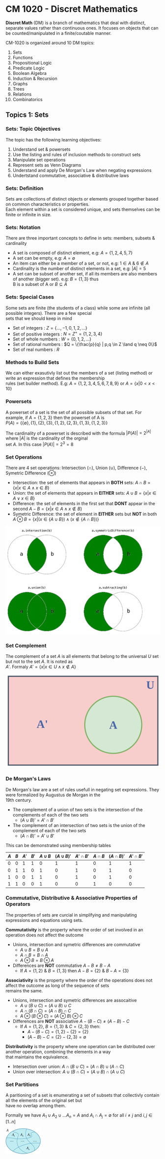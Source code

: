 # CM 1020 - Discret Mathematics

**Discret Math** (DM) is a branch of mathematics that deal with distinct, separate values rather than continuous ones. It focuses on objects that can be counted/manipulated in a finite/coutable manner.

CM-1020 is organized around 10 DM topics:

1. Sets
2. Functions
3. Propositional Logic
4. Predicate Logic
5. Boolean Algebra
6. Induction & Recursion
7. Graphs
8. Trees
9. Relations
10. Combinatorics

## Topics 1: Sets

### Sets: Topic Objectives

The topic has the following learning objectives:

1. Understand set & powersets
2. Use the listing and rules of inclusion methods to construct sets
3. Manipulate set operations
4. Represent sets as Venn Diagrams
5. Understand and apply De Morgan's Law when negating expressions
6. Undertstand commutative, associative & distributive laws

### Sets: Definition

Sets are collections of distinct objects or elements grouped together based on common characteristics or properties.  
Each element within a set is considered unique, and sets themselves can be finite or infinite in size.

### Sets: Notation

There are three important concepts to define in sets: members, subsets & cardinality

- A set is composed of distinct element, e.g: $A=\{1,2,4,5,7\}$
- A set can be empty, e.g: $A=\emptyset$
- An item can either be a member of a set, or not, e.g: $1 \in A$ & $6 \notin A$
- Cardinality is the number of distinct elements in a set, e.g: $|A| = 5$
- A set can be subset of another set, if all its members are also members of another (bigger set). e.g: $B=\{1,3\}$ thus  
B is a subset of A or $B \subseteq A$

### Sets: Special Cases

Some sets are finite (the students of a class) while some are infinite (all possible integers). There are a few special  
sets that we should keep in mind

- Set of integers : $Z = \{...,-1,0,1,2,...\}$
- Set of positive integers : $N = Z^+ = \{1,2,3,4\}$
- Set of whole numbers : $W = \{0,1,2,...\}$
- Set of rational numbers : $Q = \{\frac{p}{q} | p,q \in Z \land q \neq 0\}$
- Set of real numbers : $R$

### Methods to Build Sets

We can either exasutivly list out the members of a set (listing method) or write an expression that defines the membership  
rules (set builder method). E.g: $A=\{1,2,3,4,5,6,7,8,9\}$ or $A=\{x | 0 < x < 10\}$

### Powersets

A powerset of a set is the set of all possible subsets of that set. For example, if $A = \{1,2,3\}$ then the powerset of A is  
$P(A)=\{\{\emptyset\}, \{1\}, \{2\}, \{3\}, \{1,2\}, \{2,3\},\{1,3\}, \{1,2,3\}\}$

The cardinality of a powerset is described with the formula $|P(A)|=2^{|A|}$ where $|A|$ is the cardinality of the orginal  
set $A$. In this case $|P(A)|=2^3=8$

### Set Operations

There are 4 set operations: Intersection ($\cap$), Union ($\cup$), Difference ($-$), Symetric Difference ($\otimes$)

- Intersection: the set of elements that appears in **BOTH** sets: $A \cap B = \{x | x \in A \land x \in B\}$
- Union: the set of elements that appears in **EITHER** sets: $A \cup B = \{x | x \in A \lor x \in B\}$
- Difference: the set of elements in the first set that **DONT** appear in the second $A - B = \{x | x \in A \land x \notin B\}$
- Symetric Difference: the set of element in **EITHER** sets but **NOT** in both $A \otimes B = \{x | (x \in \{A\cup B\}) \land (x \notin \{A\cap B\})\}$

![set_operations](../../static/images/CM1020_DM/set_operations.png)

### Set Complement

The complement of a set $A$ is all elements that belong to the universal $U$ set but not to the set $A$. It is noted as  
$A'$. Formaly $A' = \{x | x \in U \land x \notin A\}$

![set_complement](../../static/images/CM1020_DM/set_complement.png)

### De Morgan's Laws

De Morgan's law are a set of rules usefull in negating set expressions. They were formalized by Augustus de Morgan in the  
19th century.

- The complement of a union of two sets is the intersection of the complements of each of the two sets
  - $(A \cup B)' = A' \cap B'$
- The complement of an intersection of two sets is the union of the complement of each of the two sets
  - $(A \cap B)' = A' \cup B'$

This can be demonstrated using membership tables

| $A$ | $B$ | $A'$ | $B'$ | $A\cup B$ | $(A\cup B)'$ | $A'\cap B'$ | $A\cap B$ | $(A\cap B)'$ | $A'\cap B'$ |
|-----|-----|------|------|-----------|--------------|-------------|-----------|--------------|-------------|
| 0   | 0   | 1    | 1    | 0         | 1            | 1           | 0         | 1            | 1           |
| 0   | 1   | 1    | 0    | 1         | 0            | 1           | 0         | 1            | 0           |
| 1   | 0   | 0    | 1    | 1         | 0            | 1           | 0         | 1            | 0           |
| 1   | 1   | 0    | 0    | 1         | 0            | 0           | 1         | 0            | 0           |

### Commutative, Distributive & Associative Properties of Operators

The properties of sets are curcial in simplifying and manipulating expressions and equations using sets.

**Commutativity** is the property where the order of set involved in an operation does not affect the outcome

- Unions, intersection and symetric differences are commutative
  - $A \cup B = B \cup A$
  - $A \cap B = B \cap A$
  - $A \otimes B = B \otimes A$
- Differences are **NOT** commutative $A - B \ne B - A$
  - If $A = \{1,2\}$ & $B = \{1,3\}$ then $A-B=\{2\}$ & $B-A=\{3\}$

**Associativity** is the property where the order of the operations does not affect the outcome as long of the sequence of sets  
remains the same.

- Unions, intersection and symetric differences are assocaitive
  - $A \cup (B \cup C) = (A \cup B) \cup C$
  - $A \cap (B \cap C) = (A \cap B) \cap C$
  - $A \otimes (B \otimes C) = (A \otimes B) \otimes C$
- Differences are **NOT** associative  $A - (B - C) \ne (A - B) - C$
  - If $A = \{1,2\}$, $B = \{1,3\}$ & $C = \{2,3\}$ then:
    - $A - (B - C) = \{1, 2\} - \{2\} = \{2\}$
    - $(A - B) - C = \{2\} - \{2, 3\} = \emptyset$

**Distributivity**  is the property where one operation can be distributed over another operation, combining the elements in a way  
that maintains the equivalence.

- Intersection over union: $A \cap (B \cup C) = (A \cap B) \cup (A \cap C)$
- Union over intersection: $A \cup (B \cap C) = (A \cup B) \cap (A \cup C)$

### Set Partitions

A paritioning of a set is enumerating a set of subsets that collectivly contain all the elements of the original set but  
have no overlap among them.

Formally we have $A_1 \cup A_2 \cup ... A_n = A$ and $A_i \cap A_j = \emptyset$ for all $i \ne j$ and $i,j \in [1..n]$

![set_partitioning](../../static/images/CM1020_DM/set_partitioning.png)
